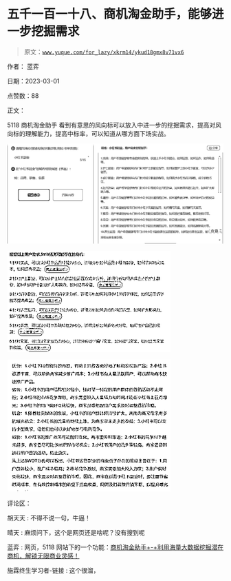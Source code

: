 # 五千一百一十八、商机淘金助手，能够进一步挖掘需求

> 原文：[`www.yuque.com/for_lazy/xkrm14/ykud18gmx8v71vx6`](https://www.yuque.com/for_lazy/xkrm14/ykud18gmx8v71vx6)

作者： 蓝弈 

日期：2023-03-01 

点赞数：88 

正文： 

5118 商机淘金助手 看到有意思的风向标可以放入中进一步的挖掘需求，提高对风向标的理解能力，提高中标率，可以知道从哪方面下场实战。 

![](img/c29dd823a334fa53f79ec2e443d54b4e.png)  

![](img/b4fd628a514a24c8aab6041fc2d30fde.png)  

![](img/3c9f68b2bc8d75f80c9049afbd275754.png)  

评论区： 

胡天天 : 不得不说一句，牛逼！ 

晴天 : 麻烦问下，这个是网页还是啥呢？没有搜到呢 

蓝弈 : 网页，5118 网站下的一个功能：[商机淘金助手+-+利用海量大数据挖掘潜在商机，解锁无限商业灵感！](https://www.5118.com/niche) 

施霖终生学习者-链接 : 这个很溜， 

